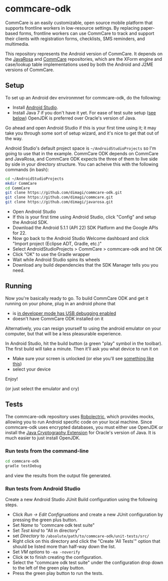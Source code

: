 # commcare-odk

CommCare is an easily customizable, open source mobile platform that supports frontline workers in low-resource settings. By replacing paper-based forms, frontline workers can use CommCare to track and support their clients with registration forms, checklists, SMS reminders, and multimedia.

This repository represents the Android version of CommCare. It depends on the [JavaRosa](https://github.com/dimagi/javarosa) and [CommCare](https://github.com/dimagi/commcare) repositories, which are the XForm engine and case/lookup table implementations used by both the Android and J2ME versions of CommCare.

## Setup

To set up an Android dev environmnet for commcare-odk, do the following:

- Install [Android Studio](https://developer.android.com/sdk/index.html).
- Install Java 7 if you don't have it yet. For ease of test suite setup ([see below](#tests)) OpenJDK is preferred over Oracle's version of Java.

Go ahead and open Android Studio if this is your first time using it;
it may take you through some sort of setup wizard, and it's nice to get that out of the way.

Android Studio's default project space is `~/AndroidStudioProjects` so I'm going to use that in the example.
CommCare ODK depends on CommCare and JavaRosa, and CommCare ODK expects the three of them to live side by side
in your directory structure. You can acheive this with the following commands (in bash):

```bash
cd ~/AndroidStudioProjects
mkdir CommCare
cd CommCare
git clone https://github.com/dimagi/commcare-odk.git
git clone https://github.com/dimagi/commcare.git
git clone https://github.com/dimagi/javarosa.git
```

- Open Android Studio
- If this is your first time using Android Studio, click "Config" and setup the Android SDK.
- Download the Android 5.1.1 (API 22) SDK Platform and the Google APIs for 22.
- Now go back to the Android Studio Welcome dashboard and click "Import project (Eclipse ADT, Gradle, etc.)"
- Select AndroidStudioProjects > CommCare > commcare-odk and hit OK
- Click "OK" to use the Gradle wrapper
- Wait while Android Studio spins its wheels
- Download any build dependencies that the SDK Manager tells you you need.

## Running

Now you're basically ready to go. To build CommCare ODK and get it running on your phone,
plug in an android phone that

- is [in developer mode has USB debugging enabled](https://developer.android.com/tools/device.html#setting-up)
- doesn't have CommCare ODK installed on it

Alternatively, you can resign yourself to using the android emulator on your computer,
but that will be a less pleasurable experience.

In Android Studio, hit the build button (a green "play" symbol in the toolbar).
The first build will take a minute.
Then it'll ask you what device to run it on

- Make sure your screen is unlocked (or else you'll see [something like this](https://gist.github.com/dannyroberts/6d8d57ff4d5f9a1b70a5))
- select your device

Enjoy!

(or just select the emulator and cry)

## Tests

The commcare-odk repository uses [Robolectric](http://robolectric.org/), which provides mocks, allowing you to run Android specific code on your local machine. Since commcare-odk uses encrypted databases, you must either use OpenJDK or install the [Java Cryptography Extension](https://en.wikipedia.org/wiki/Java_Cryptography_Extension) for Oracle's version of Java. It is much easier to just install OpenJDK.

### Run tests from the command-line

```bash
cd commcare-odk
gradle testDebug
```

and view the results from the output file generated.

### Run tests from Android Studio

Create a new Android Studio JUnit Build configuration using the following steps.

- Click _Run -> Edit Configruations_ and create a new JUnit configuration by pressing the green plus button.
- Set _Name_ to "commcare odk test suite"
- Set _Test kind_ to "All in directory"
- set _Directory_ to `/absolute/path/to/commcare-odk/unit-tests/src/`
- Right click on this directory and click the "Create 'All Tests'" option that should be listed more than half-way down the list.
- Set _VM options_ to `-ea -noverify`
- Click `OK` to finish creating the configuration.
- Select the "commcare odk test suite" under the configuration drop down to the left of the green play button.
- Press the green play button to run the tests.
